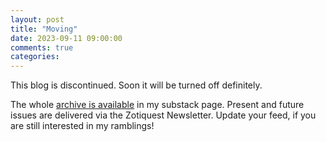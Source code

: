 ```yaml
---
layout: post
title: "Moving"
date: 2023-09-11 09:00:00
comments: true
categories: 
---
```

This blog is discontinued. Soon it will be turned off definitely.

The whole [archive is available](https://zotiquest.substack.com/archive) in my substack page. Present and future issues are delivered via the Zotiquest Newsletter. Update your feed, if you are still interested in my ramblings!
